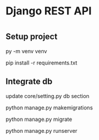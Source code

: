<h1>Django REST API<h1>
<h2>Setup project</h2>
<p>py -m venv venv</p>
<p>pip install -r requirements.txt</p>

<h2>Integrate db</h2>
<p>update core/setting.py db section</p>
  
<p>python manage.py makemigrations</p>
<p>python manage.py migrate</p>
<p>python manage.py runserver</p>

